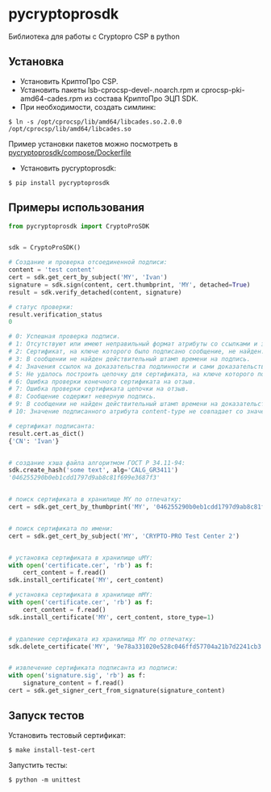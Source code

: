 pycryptoprosdk
==============
Библиотека для работы с Cryptopro CSP в python

## Установка
* Установить КриптоПро CSP.
* Установить пакеты lsb-cprocsp-devel-.noarch.rpm и cprocsp-pki-amd64-cades.rpm из состава КриптоПро ЭЦП SDK.
* При необходимости, создать симлинк:

```shell
$ ln -s /opt/cprocsp/lib/amd64/libcades.so.2.0.0 /opt/cprocsp/lib/amd64/libcades.so
```

Пример установки пакетов можно посмотреть в [pycryptoprosdk/compose/Dockerfile](https://github.com/Keyintegrity/pycryptoprosdk/blob/master/compose/Dockerfile)

* Установить pycryptoprosdk:
```shell
$ pip install pycryptoprosdk
```

## Примеры использования
```python
from pycryptoprosdk import CryptoProSDK


sdk = CryptoProSDK()

# Создание и проверка отсоединенной подписи:
content = 'test content'
cert = sdk.get_cert_by_subject('MY', 'Ivan')
signature = sdk.sign(content, cert.thumbprint, 'MY', detached=True)
result = sdk.verify_detached(content, signature)

# статус проверки:
result.verification_status
0

# 0: Успешная проверка подписи.
# 1: Отсутствуют или имеют неправильный формат атрибуты со ссылками и значениями доказательств подлинности.
# 2: Сертификат, на ключе которого было подписано сообщение, не найден.
# 3: В сообщении не найден действительный штамп времени на подпись.
# 4: Значения ссылок на доказательства подлинности и сами доказательства, вложенные в сообщение, не соответствуют друг другу.
# 5: Не удалось построить цепочку для сертификата, на ключе которого подписано сообщение.
# 6: Ошибка проверки конечного сертификата на отзыв.
# 7: Ошибка проверки сертификата цепочки на отзыв.
# 8: Сообщение содержит неверную подпись.
# 9: В сообщении не найден действительный штамп времени на доказательства подлинности подписи.
# 10: Значение подписанного атрибута content-type не совпадает со значением, указанным в поле encapContentInfo.eContentType.

# сертификат подписанта:
result.cert.as_dict()
{'CN': 'Ivan'}


# создание хэша файла алгоритмом ГОСТ Р 34.11-94:
sdk.create_hash('some text', alg='CALG_GR3411')
'046255290b0eb1cdd1797d9ab8c81f699e3687f3'


# поиск сертификата в хранилище MY по отпечатку:
cert = sdk.get_cert_by_thumbprint('MY', '046255290b0eb1cdd1797d9ab8c81f699e3687f3')


# поиск сертификата по имени:
cert = sdk.get_cert_by_subject('MY', 'CRYPTO-PRO Test Center 2')


# установка сертификата в хранилище uMY:
with open('certificate.cer', 'rb') as f:
    cert_content = f.read()
sdk.install_certificate('MY', cert_content)

# установка сертификата в хранилище mMY:
with open('certificate.cer', 'rb') as f:
    cert_content = f.read()
sdk.install_certificate('MY', cert_content, store_type=1)


# удаление сертификата из хранилища MY по отпечатку:
sdk.delete_certificate('MY', '9e78a331020e528c046ffd57704a21b7d2241cb3')


# извлечение сертификата подписанта из подписи:
with open('signature.sig', 'rb') as f:
    signature_content = f.read()
cert = sdk.get_signer_cert_from_signature(signature_content)
```

## Запуск тестов

Установить тестовый сертификат:
```shell
$ make install-test-cert
```

Запустить тесты:
```shell
$ python -m unittest
```
